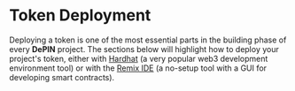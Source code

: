 # Token Deployment

Deploying a token is one of the most essential parts in the building phase of every **DePIN** project. The sections below will highlight how to deploy your project's token, either with [Hardhat](https://hardhat.org/) (a very popular web3 development environment tool) or with the [Remix IDE](https://remix.ethereum.org/) (a no-setup tool with a GUI for developing smart contracts).&#x20;
